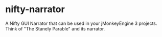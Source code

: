 nifty-narrator
==============

A Nifty GUI Narrator that can be used in your jMonkeyEngine 3 projects. Think of "The Stanely Parable" and its narrator.
